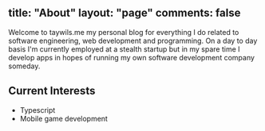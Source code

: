 title: "About"
layout: "page"
comments: false
---
Welcome to taywils.me my personal blog for everything I do related to software engineering, web development and programming. On a day to day basis I'm currently employed at a stealth startup but in my spare time I develop apps in hopes of running my own software development company someday.

## Current Interests
- Typescript
- Mobile game development

